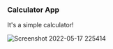 ### Calculator App
It's a simple calculator!

![Screenshot 2022-05-17 225414](https://user-images.githubusercontent.com/44876651/168947993-34d6294e-2a83-4129-aae1-00a101acbde2.png)
